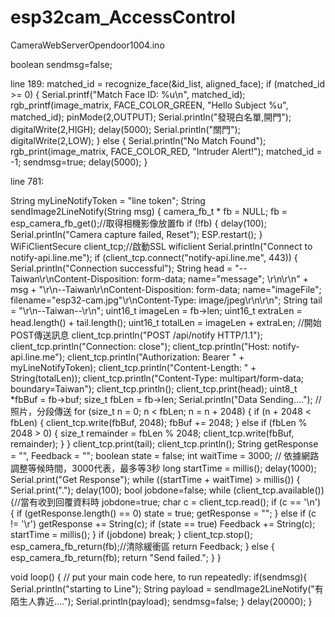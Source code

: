 # esp32cam_AccessControl

CameraWebServerOpendoor1004.ino

boolean  sendmsg=false;

line 189:
matched_id = recognize_face(&id_list, aligned_face);
if (matched_id >= 0) {
    Serial.printf("Match Face ID: %u\n", matched_id);
    rgb_printf(image_matrix, FACE_COLOR_GREEN, "Hello Subject %u", matched_id);
    pinMode(2,OUTPUT);
    Serial.println("發現白名單,開門");
    digitalWrite(2,HIGH);
    delay(5000);
    Serial.println("關門");
    digitalWrite(2,LOW);
} else {
    Serial.println("No Match Found");
    rgb_print(image_matrix, FACE_COLOR_RED, "Intruder Alert!");
    matched_id = -1;
    sendmsg=true;
    delay(5000);
}


line 781:

String myLineNotifyToken = "line token";
String sendImage2LineNotify(String msg) {
  camera_fb_t * fb = NULL;
  fb = esp_camera_fb_get();//取得相機影像放置fb
  if (!fb) {
    delay(100);
    Serial.println("Camera capture failed, Reset");
    ESP.restart();
  }
  WiFiClientSecure client_tcp;//啟動SSL wificlient
  Serial.println("Connect to notify-api.line.me");
  if (client_tcp.connect("notify-api.line.me", 443)) {
    Serial.println("Connection successful");
    String head = "--Taiwan\r\nContent-Disposition: form-data; name=\"message\"; \r\n\r\n" + msg + "\r\n--Taiwan\r\nContent-Disposition: form-data; name=\"imageFile\"; filename=\"esp32-cam.jpg\"\r\nContent-Type: image/jpeg\r\n\r\n";
    String tail = "\r\n--Taiwan--\r\n";
    uint16_t imageLen = fb->len;
    uint16_t extraLen = head.length() + tail.length();
    uint16_t totalLen = imageLen + extraLen;
    //開始POST傳送訊息
    client_tcp.println("POST /api/notify HTTP/1.1");
    client_tcp.println("Connection: close");
    client_tcp.println("Host: notify-api.line.me");
    client_tcp.println("Authorization: Bearer " + myLineNotifyToken);
    client_tcp.println("Content-Length: " + String(totalLen));
    client_tcp.println("Content-Type: multipart/form-data; boundary=Taiwan");
    client_tcp.println();
    client_tcp.print(head);
    uint8_t *fbBuf = fb->buf;
    size_t fbLen = fb->len;
    Serial.println("Data Sending....");
    //照片，分段傳送
    for (size_t n = 0; n < fbLen; n = n + 2048) {
      if (n + 2048 < fbLen) {
        client_tcp.write(fbBuf, 2048);
        fbBuf += 2048;
      } else if (fbLen % 2048 > 0) {
        size_t remainder = fbLen % 2048;
        client_tcp.write(fbBuf, remainder);
      }
    }
    client_tcp.print(tail);
    client_tcp.println();
    String getResponse = "", Feedback = "";
    boolean state = false;
    int waitTime = 3000;   // 依據網路調整等候時間，3000代表，最多等3秒
    long startTime = millis();
    delay(1000);
    Serial.print("Get Response");
    while ((startTime + waitTime) > millis())    {
      Serial.print(".");
      delay(100);
      bool jobdone=false;
      while (client_tcp.available())
      {//當有收到回覆資料時
        jobdone=true;
        char c = client_tcp.read();
        if (c == '\n')
        {
          if (getResponse.length() == 0) state = true;
          getResponse = "";
        }
        else if (c != '\r')
          getResponse += String(c);
        if (state == true) Feedback += String(c);
        startTime = millis();
      }
      if (jobdone) break;
    }
    client_tcp.stop();
    esp_camera_fb_return(fb);//清除緩衝區
    return Feedback;
  }
  else {
    esp_camera_fb_return(fb);
    return "Send failed.";
  }
}



void loop() {
  // put your main code here, to run repeatedly:
    if(sendmsg){
    Serial.println("starting to Line");
    String payload = sendImage2LineNotify("有陌生人靠近....");
    Serial.println(payload);
    sendmsg=false; 
    }
    delay(20000);
}

